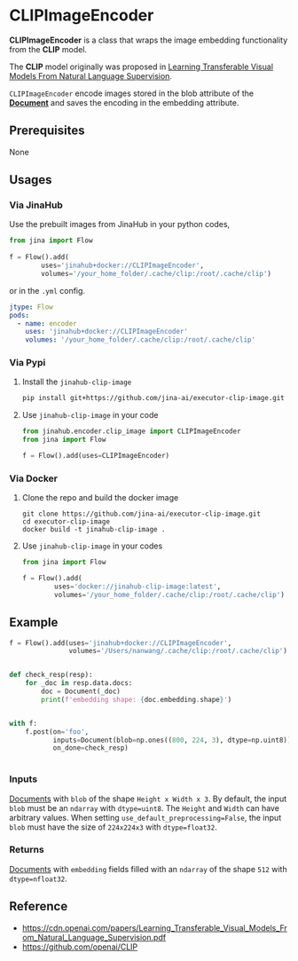 # CLIPImageEncoder

 **CLIPImageEncoder** is a class that wraps the image embedding functionality from the **CLIP** model.

The **CLIP** model originally was proposed in [Learning Transferable Visual Models From Natural Language Supervision](https://cdn.openai.com/papers/Learning_Transferable_Visual_Models_From_Natural_Language_Supervision.pdf).

`CLIPImageEncoder` encode images stored in the blob attribute of the [**Document**](https://github.com/jina-ai/jina/blob/master/.github/2.0/cookbooks/Document.md) and saves the encoding in the embedding attribute.



## Prerequisites

None


## Usages

### Via JinaHub

Use the prebuilt images from JinaHub in your python codes, 

```python
from jina import Flow
	
f = Flow().add(
        uses='jinahub+docker://CLIPImageEncoder',
        volumes='/your_home_folder/.cache/clip:/root/.cache/clip')
```

or in the `.yml` config.
	
```yaml
jtype: Flow
pods:
  - name: encoder
    uses: 'jinahub+docker://CLIPImageEncoder'
    volumes: '/your_home_folder/.cache/clip:/root/.cache/clip'
```


### Via Pypi

1. Install the `jinahub-clip-image`

	```bash
	pip install git+https://github.com/jina-ai/executor-clip-image.git
	```

1. Use `jinahub-clip-image` in your code

	```python
	from jinahub.encoder.clip_image import CLIPImageEncoder
	from jina import Flow
	
	f = Flow().add(uses=CLIPImageEncoder)
	```


### Via Docker

1. Clone the repo and build the docker image

	```shell
	git clone https://github.com/jina-ai/executor-clip-image.git
	cd executor-clip-image
	docker build -t jinahub-clip-image .
	```

1. Use `jinahub-clip-image` in your codes

	```python
	from jina import Flow
	
	f = Flow().add(
	        uses='docker://jinahub-clip-image:latest',
	        volumes='/your_home_folder/.cache/clip:/root/.cache/clip')
	```
	


## Example 


```python
f = Flow().add(uses='jinahub+docker://CLIPImageEncoder',
               volumes='/Users/nanwang/.cache/clip:/root/.cache/clip')


def check_resp(resp):
    for _doc in resp.data.docs:
        doc = Document(_doc)
        print(f'embedding shape: {doc.embedding.shape}')


with f:
    f.post(on='foo',
           inputs=Document(blob=np.ones((800, 224, 3), dtype=np.uint8)),
           on_done=check_resp)
	    
```


### Inputs 

[Documents](https://github.com/jina-ai/jina/blob/master/.github/2.0/cookbooks/Document.md) with `blob` of the shape `Height x Width x 3`. By default, the input `blob` must be an `ndarray` with `dtype=uint8`. The `Height` and `Width` can have arbitrary values. When setting `use_default_preprocessing=False`, the input `blob` must have the size of `224x224x3` with `dtype=float32`.

### Returns

[Documents](https://github.com/jina-ai/jina/blob/master/.github/2.0/cookbooks/Document.md) with `embedding` fields filled with an `ndarray` of the shape `512` with `dtype=nfloat32`.



## Reference
- https://cdn.openai.com/papers/Learning_Transferable_Visual_Models_From_Natural_Language_Supervision.pdf
- https://github.com/openai/CLIP

